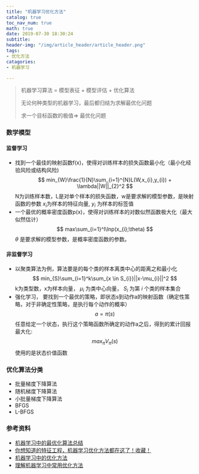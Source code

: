 ```yaml
---
title: "机器学习优化方法"
catalog: true
toc_nav_num: true
math: true
date: 2019-07-30 18:30:24
subtitle:
header-img: "/img/article_header/article_header.png"
tags:
- 优化方法
catagories:
- 机器学习

---
```


> 机器学习算法 = 模型表征 + 模型评估 + 优化算法
>
> 无论何种类型的机器学习，最后都归结为求解最优化问题
>
> 求一个目标函数的极值=> 最优化问题


### 数学模型
#### 监督学习
* 找到一个最佳的映射函数f(x)，使得对训练样本的损失函数最小化（最小化经验风险或结构风险)
  $$
  min_{W}\frac{1}{N}\sum_{i=1}^{N}L(W,x_{i},y_{i}) + \lambda||W||_{2}^2
  $$
  N为训练样本数，L是对单个样本的损失函数，w是要求解的模型参数，是映射函数的参数 $x_{i}$为样本的特征向量, $y_{i}$ 为样本的标签值
* 一个最优的概率密度函数p(x)，使得对训练样本的对数似然函数极大化（最大似然估计）
  $$
  max\sum_{i=1}^l\lnp(x_{i};\theta)
  $$
  $\theta$ 是要求解的模型参数，是概率密度函数的参数。
#### 非监督学习
* 以聚类算法为例，算法要是的每个类的样本离类中心的距离之和最小化
  $$
    min_{S}\sum_{i=1}^k\sum_{x \in S_{i}}||x-\mu_{i}||^2
  $$
  k为类型数，x为样本向量， $\mu_{i}$ 为类中心向量， $S_{i}$ 为第 $i$ 个类的样本集合
* 强化学习， 要找到一个最优的策略，即状态s到动作a的映射函数（确定性策略，对于非确定性策略，是执行每个动作的概率）
  $$
    a=\pi(s)
  $$
  任意给定一个状态，执行这个策略函数所确定的动作a之后，得到的累计回报最大化:
  $$
    max_{\pi}V_{\pi}(s)
  $$
  使用的是状态价值函数
### 优化算法分类
* 批量梯度下降算法
* 随机梯度下降算法
* 小批量梯度下降算法
* BFGS
* L-BFGS

### 参考资料
* [机器学习中的最优化算法总结](https://zhuanlan.zhihu.com/p/42689565)
* [你想知道的特征工程，机器学习优化方法都在这了！收藏！](https://juejin.im/post/*5d3bb3c5e51d455d6d53591d#heading-7)
* [机器学习中的优化方法](https://zhuanlan.zhihu.com/p/36196698)
* [理解机器学习中常用优化方法](http://oath2yangmen.online/2018/01/29/%E7%90%86%E8%A7%A3%E6%9C%BA%E5%99%A8%E5%AD%A6%E4%B9%A0%E4%B8%AD%E5%B8%B8%E7%94%A8%E4%BC%98%E5%8C%96%E6%96%B9%E6%B3%95/)